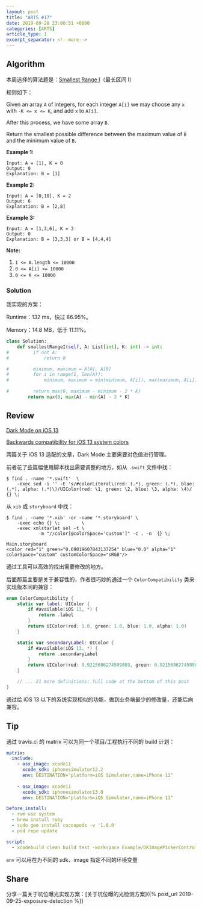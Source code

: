 ```yaml
---
layout: post
title: "ARTS #17"
date: 2019-09-28 23:00:51 +0800
categories: [ARTS]
article_type: 1
excerpt_separator: <!--more-->
---
```



## Algorithm

本周选择的算法题是：[Smallest Range I](<https://leetcode.com/problems/smallest-range-i/>)（最长区间 I）

<!--more-->

规则如下：

Given an array `A` of integers, for each integer `A[i]` we may choose any `x` with `-K <= x <= K`, and add `x` to `A[i]`.

After this process, we have some array `B`.

Return the smallest possible difference between the maximum value of `B` and the minimum value of `B`.

**Example 1:**

```
Input: A = [1], K = 0
Output: 0
Explanation: B = [1]
```

**Example 2:**

```
Input: A = [0,10], K = 2
Output: 6
Explanation: B = [2,8]
```

**Example 3:**

```
Input: A = [1,3,6], K = 3
Output: 0
Explanation: B = [3,3,3] or B = [4,4,4]
```

**Note:**

1. `1 <= A.length <= 10000`
2. `0 <= A[i] <= 10000`
3. `0 <= K <= 10000`

### Solution

我实现的方案：

Runtime：132 ms，快过 86.95%。

Memory：14.8 MB，低于 11.11%。

```python
class Solution:
    def smallestRangeI(self, A: List[int], K: int) -> int:
#         if not A:
#             return 0

#         minimum, maximum = A[0], A[0]
#         for i in range(1, len(A)):
#             minimum, maximum = min(minimum, A[i]), max(maximum, A[i])
        
#         return max(0, maximum - minimum - 2 * K)
        return max(0, max(A) - min(A) - 2 * K)
```


## Review

[Dark Mode on iOS 13](https://nshipster.com/dark-mode/)

[Backwards compatibility for iOS 13 system colors](https://noahgilmore.com/blog/dark-mode-uicolor-compatibility/)

两篇关于 iOS 13 适配的文章，Dark Mode 主要需要对色值进行管理。

前者花了些篇幅使用脚本找出需要调整的地方，如从 `.swift` 文件中找：

```shell
$ find . -name '*.swift'  \
    -exec sed -i '' -E 's/#colorLiteral\(red: (.*), green: (.*), blue: (.*), alpha: (.*)\)/UIColor(red: \1, green: \2, blue: \3, alpha: \4)/ {} \;
```

从 `xib` 或 `storyboard` 中找：

```shell
$ find . -name '*.xib' -or -name '*.storyboard' \
    -exec echo {} \;        \
    -exec xmlstarlet sel -t \
            -m "//color[@colorSpace='custom']" -c . -n  {} \;

Main.storyboard
<color red="1" green="0.69019607843137254" blue="0.0" alpha="1" colorSpace="custom" customColorSpace="sRGB"/>
```

通过工具可以高效的找出需要修改的地方。

后面那篇主要是关于兼容性的，作者很巧妙的通过一个 `ColorCompatibility` 类来实现版本间的兼容：

```swift
enum ColorCompatibility {
    static var label: UIColor {
        if #available(iOS 13, *) {
            return .label
        }
        return UIColor(red: 1.0, green: 1.0, blue: 1.0, alpha: 1.0)
    }

    static var secondaryLabel: UIColor {
        if #available(iOS 13, *) {
            return .secondaryLabel
        }
        return UIColor(red: 0.9215686274509803, green: 0.9215686274509803, blue: 0.9607843137254902, alpha: 0.6)
    }

    // ... 21 more definitions: full code at the bottom of this post
}
```

通过给 iOS 13 以下的系统实现相似的功能，做到业务端最少的修改量，还能后向兼容。

## Tip

通过 travis.ci 的 matrix 可以为同一个项目/工程执行不同的 build 计划：

```yaml
matrix:
  include:
    - osx_image: xcode11
      xcode_sdk: iphonesimulator12.2
      env: DESTINATION="platform=iOS Simulator,name=iPhone 11"
    
    - osx_image: xcode11
      xcode_sdk: iphonesimulator13.0
      env: DESTINATION="platform=iOS Simulator,name=iPhone 11"

before_install:
  - rvm use system
  - brew install ruby
  - sudo gem install cocoapods -v '1.8.0'
  - pod repo update

script:
  - xcodebuild clean build test -workspace Example/DKImagePickerControllerDemo.xcworkspace -scheme DKImagePickerControllerDemo -destination "$DESTINATION"
```

`env` 可以用在为不同的 sdk、image 指定不同的环境变量

## Share

分享一篇关于坑位曝光实现方案：[关于坑位曝的光检测方案]({% post_url 2019-09-25-exposure-detection %})